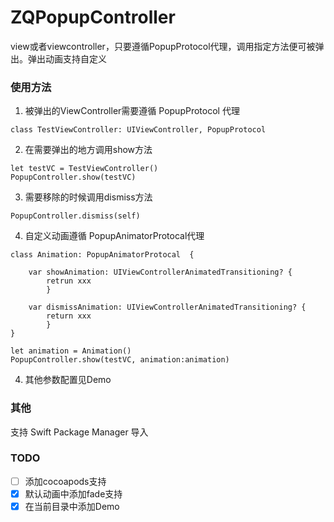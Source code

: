 # ZQPopupController

view或者viewcontroller，只要遵循PopupProtocol代理，调用指定方法便可被弹出。弹出动画支持自定义


### 使用方法

1. 被弹出的ViewController需要遵循 PopupProtocol 代理

```
class TestViewController: UIViewController, PopupProtocol 
```

2. 在需要弹出的地方调用show方法

```
let testVC = TestViewController()
PopupController.show(testVC)
```

3. 需要移除的时候调用dismiss方法

```
PopupController.dismiss(self)
```

4. 自定义动画遵循 PopupAnimatorProtocal代理

```
class Animation: PopupAnimatorProtocal  {
    
    var showAnimation: UIViewControllerAnimatedTransitioning? { 
        retrun xxx
        }
    
    var dismissAnimation: UIViewControllerAnimatedTransitioning? { 
        return xxx
        }
}

let animation = Animation()
PopupController.show(testVC, animation:animation)

```

4. 其他参数配置见Demo


### 其他

支持 Swift Package Manager 导入


### TODO

- [ ] 添加cocoapods支持
- [x] 默认动画中添加fade支持
- [x] 在当前目录中添加Demo 
